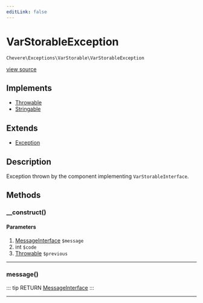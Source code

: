 ```yaml
---
editLink: false
---
```


# VarStorableException

`Chevere\Exceptions\VarStorable\VarStorableException`

[view source](https://github.com/chevere/chevere/blob/master/src/Chevere/Exceptions/VarStorable/VarStorableException.php)

## Implements

- [Throwable](https://www.php.net/manual/class.throwable)
- [Stringable](https://www.php.net/manual/class.stringable)

## Extends

- [Exception](../Core/Exception.md)

## Description

Exception thrown by the component implementing `VarStorableInterface`.

## Methods

### __construct()

#### Parameters

1. [MessageInterface](../../Interfaces/Message/MessageInterface.md) `$message`
2. int `$code`
3. [Throwable](https://www.php.net/manual/class.throwable) `$previous`

---

### message()

::: tip RETURN
[MessageInterface](../../Interfaces/Message/MessageInterface.md)
:::

---
